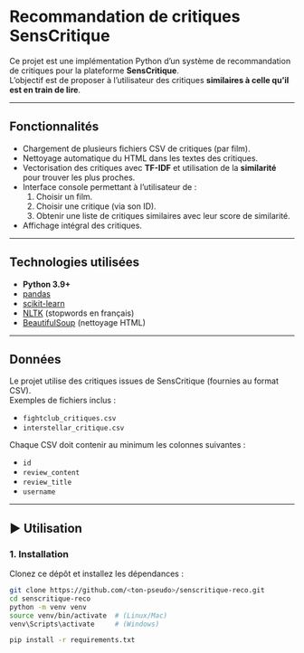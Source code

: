 # Recommandation de critiques SensCritique

Ce projet est une implémentation Python d’un système de recommandation de critiques pour la plateforme **SensCritique**.  
L’objectif est de proposer à l’utilisateur des critiques **similaires à celle qu’il est en train de lire**.

---

## Fonctionnalités
- Chargement de plusieurs fichiers CSV de critiques (par film).
- Nettoyage automatique du HTML dans les textes des critiques.
- Vectorisation des critiques avec **TF-IDF** et utilisation de la **similarité** pour trouver les plus proches.
- Interface console permettant à l’utilisateur de :
  1. Choisir un film.
  2. Choisir une critique (via son ID).
  3. Obtenir une liste de critiques similaires avec leur score de similarité.
- Affichage intégral des critiques.

---

## Technologies utilisées
- **Python 3.9+**
- [pandas](https://pandas.pydata.org/)
- [scikit-learn](https://scikit-learn.org/)
- [NLTK](https://www.nltk.org/) (stopwords en français)
- [BeautifulSoup](https://www.crummy.com/software/BeautifulSoup/) (nettoyage HTML)

---

## Données
Le projet utilise des critiques issues de SensCritique (fournies au format CSV).  
Exemples de fichiers inclus :
- `fightclub_critiques.csv`
- `interstellar_critique.csv`

Chaque CSV doit contenir au minimum les colonnes suivantes :
- `id`
- `review_content`
- `review_title`
- `username`

---

## ▶️ Utilisation

### 1. Installation
Clonez ce dépôt et installez les dépendances :
```bash
git clone https://github.com/<ton-pseudo>/senscritique-reco.git
cd senscritique-reco
python -m venv venv
source venv/bin/activate  # (Linux/Mac)
venv\Scripts\activate     # (Windows)

pip install -r requirements.txt
